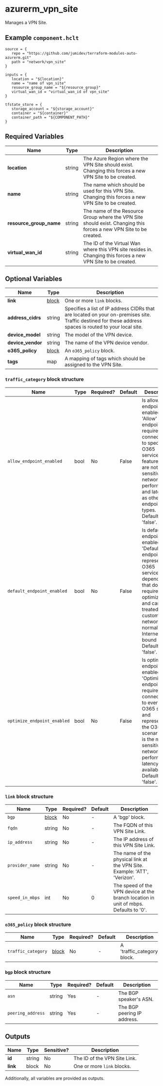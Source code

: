 # azurerm_vpn_site

Manages a VPN Site.

## Example `component.hclt`

```hcl
source = {
   repo = "https://github.com/jumidev/terraform-modules-auto-azurerm.git" 
   path = "network/vpn_site" 
}

inputs = {
   location = "${location}" 
   name = "name of vpn_site" 
   resource_group_name = "${resource_group}" 
   virtual_wan_id = "virtual_wan_id of vpn_site" 
}

tfstate_store = {
   storage_account = "${storage_account}" 
   container = "${container}" 
   container_path = "${COMPONENT_PATH}" 
}

```

## Required Variables

| Name | Type |  Description |
| ---- | --------- |  ----------- |
| **location** | string |  The Azure Region where the VPN Site should exist. Changing this forces a new VPN Site to be created. | 
| **name** | string |  The name which should be used for this VPN Site. Changing this forces a new VPN Site to be created. | 
| **resource_group_name** | string |  The name of the Resource Group where the VPN Site should exist. Changing this forces a new VPN Site to be created. | 
| **virtual_wan_id** | string |  The ID of the Virtual Wan where this VPN site resides in. Changing this forces a new VPN Site to be created. | 

## Optional Variables

| Name | Type |  Description |
| ---- | --------- |  ----------- |
| **link** | [block](#link-block-structure) |  One or more `link` blocks. | 
| **address_cidrs** | string |  Specifies a list of IP address CIDRs that are located on your on-premises site. Traffic destined for these address spaces is routed to your local site. | 
| **device_model** | string |  The model of the VPN device. | 
| **device_vendor** | string |  The name of the VPN device vendor. | 
| **o365_policy** | [block](#o365_policy-block-structure) |  An `o365_policy` block. | 
| **tags** | map |  A mapping of tags which should be assigned to the VPN Site. | 

### `traffic_category` block structure

| Name | Type | Required? | Default | Description |
| ---- | ---- | --------- | ------- | ----------- |
| `allow_endpoint_enabled` | bool | No | False | Is allow endpoint enabled? The 'Allow' endpoint is required for connectivity to specific O365 services and features, but are not as sensitive to network performance and latency as other endpoint types. Defaults to 'false'. |
| `default_endpoint_enabled` | bool | No | False | Is default endpoint enabled? The 'Default' endpoint represents O365 services and dependencies that do not require any optimization, and can be treated by customer networks as normal Internet bound traffic. Defaults to 'false'. |
| `optimize_endpoint_enabled` | bool | No | False | Is optimize endpoint enabled? The 'Optimize' endpoint is required for connectivity to every O365 service and represents the O365 scenario that is the most sensitive to network performance, latency, and availability. Defaults to 'false'. |

### `link` block structure

| Name | Type | Required? | Default | Description |
| ---- | ---- | --------- | ------- | ----------- |
| `bgp` | [block](#link-block-structure) | No | - | A 'bgp' block. |
| `fqdn` | string | No | - | The FQDN of this VPN Site Link. |
| `ip_address` | string | No | - | The IP address of this VPN Site Link. |
| `provider_name` | string | No | - | The name of the physical link at the VPN Site. Example: 'ATT', 'Verizon'. |
| `speed_in_mbps` | int | No | 0 | The speed of the VPN device at the branch location in unit of mbps. Defaults to '0'. |

### `o365_policy` block structure

| Name | Type | Required? | Default | Description |
| ---- | ---- | --------- | ------- | ----------- |
| `traffic_category` | [block](#o365_policy-block-structure) | No | - | A 'traffic_category' block. |

### `bgp` block structure

| Name | Type | Required? | Default | Description |
| ---- | ---- | --------- | ------- | ----------- |
| `asn` | string | Yes | - | The BGP speaker's ASN. |
| `peering_address` | string | Yes | - | The BGP peering IP address. |



## Outputs

| Name | Type | Sensitive? | Description |
| ---- | ---- | --------- | --------- |
| **id** | string | No  | The ID of the VPN Site Link. | 
| **link** | block | No  | One or more `link` blocks. | 

Additionally, all variables are provided as outputs.
